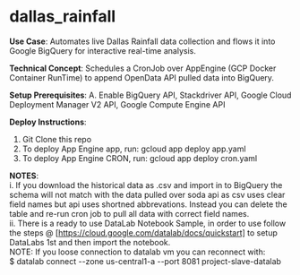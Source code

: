 # dallas_rainfall

**Use Case**: Automates live Dallas Rainfall data collection and flows it into Google BigQuery for interactive real-time analysis.

**Technical Concept**: Schedules a CronJob over AppEngine (GCP Docker Container RunTime) to append OpenData API pulled data into BigQuery.

**Setup Prerequisites**:
A. Enable BigQuery API, Stackdriver API, Google Cloud Deployment Manager V2 API, Google Compute Engine API

**Deploy Instructions**:
1. Git Clone this repo <br>
2. To deploy App Engine app, run: gcloud app deploy app.yaml
3. To deploy App Engine CRON, run: gcloud app deploy cron.yaml

**NOTES**:<br>
i. If you download the historical data as .csv and import in to BigQuery the schema will not match with the data pulled over soda api as csv uses clear field names but api uses shortned abbrevations. Instead you can delete the table and re-run cron job to pull all data with correct field names. <br>
ii. There is a ready to use DataLab Notebook Sample, in order to use follow the steps @ [https://cloud.google.com/datalab/docs/quickstart] to setup DataLabs 1st and then import the notebook.<br>
NOTE: If you loose connection to datalab vm you can reconnect with: <br>
$ datalab connect --zone us-central1-a --port 8081 project-slave-datalab
